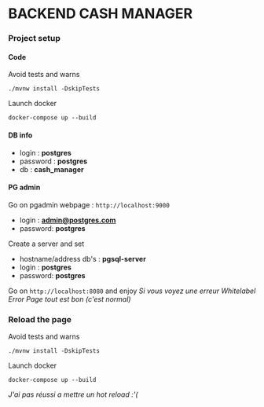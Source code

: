 # BACKEND CASH MANAGER

### Project setup

#### Code

Avoid tests and warns

```
./mvnw install -DskipTests
```

Launch docker

```
docker-compose up --build
```

#### DB info

- login : **postgres**
- password : **postgres**
- db : **cash_manager**

#### PG admin

Go on pgadmin webpage : `http://localhost:9000`

- login : **admin@postgres.com**
- password: **postgres**

Create a server and set

- hostname/address db's : **pgsql-server**
- login : **postgres**
- password: **postgres**

Go on `http://localhost:8080` and enjoy
_Si vous voyez une erreur Whitelabel Error Page tout est bon (c'est normal)_

### Reload the page

Avoid tests and warns

```
./mvnw install -DskipTests
```

Launch docker

```
docker-compose up --build
```

_J'ai pas réussi a mettre un hot reload :'(_
